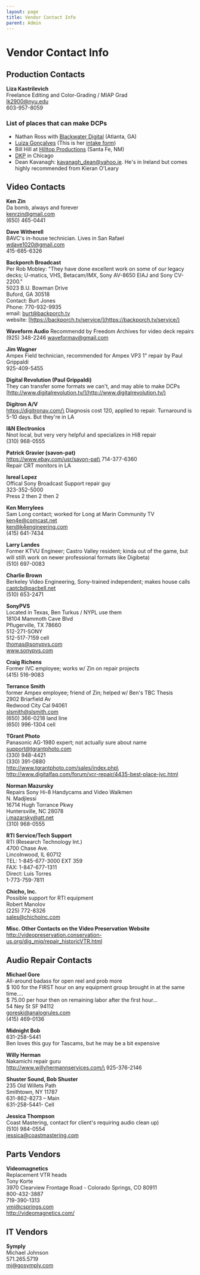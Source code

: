 ```yaml
---
layout: page
title: Vendor Contact Info
parent: Admin
---
```


# Vendor Contact Info

## Production Contacts

**Liza Kastrilevich**\
Freelance Editing and Color-Grading / MIAP Grad\
lk2900@nyu.edu\
603-957-8059

### List of places that can make DCPs
* Nathan Ross with [Blackwater Digital](https://www.blackwater.digital/) (Atlanta, GA)
* [Luiza Gonçalves](https://www.linkedin.com/in/luiza-lou-goncalves-514598138/) (This is her [intake form](https://docs.google.com/forms/d/e/1FAIpQLSd6VfYhJB2aEdjCgHdxCN9S-eb05nwcynHdbF63UDFAhnRahg/viewform))
* Bill Hill at [Hilltop Productions](www.hilltopproductionsllc.com) (Santa Fe, NM)
* [DKP](https://dkp-image.com/encoding/dcp/) in Chicago
* Dean Kavanagh: kavanagh_dean@yahoo.ie. He's in Ireland but comes highly recommended from Kieran O'Leary

## Video Contacts

**Ken Zin**\
Da bomb, always and forever\
kenrzin@gmail.com\
(650) 465-0441

**Dave Witherell**\
BAVC's in-house technician. Lives in San Rafael\
wdave1020@gmail.com\
415-685-6326

**Backporch Broadcast**\
Per Rob Mobley: "They have done excellent work on some of our legacy decks; U-matics, VHS, Betacam/IMX, Sony AV-8650 EIAJ and Sony CV-2200."\
5023 B.U. Bowman Drive\
Buford, GA  30518\
Contact:  Burt Jones\
Phone: 770-932-9935\
email: burt@backporch.tv\
website:  [https://backporch.tv/service/](https://backporch.tv/service/)

**Waveform Audio**
Recommendd by Freedom Archives for video deck repairs
(925) 348-2246
waveformav@gmail.com

**Jim Wagner**\
Ampex Field technician, recommended for Ampex VP3 1" repair by Paul Grippaldi\
925-409-5455

**Digital Revolution (Paul Grippaldi)**\
They can transfer some formats we can't, and may able to make DCPs
[http://www.digitalrevolution.tv/](http://www.digitalrevolution.tv/)

**Digitron A/V**\
https://digitronav.com/\
Diagnosis cost 120, applied to repair. Turnaround is 5-10 days. But they're in LA

**I&N Electronics**\
Nnot local, but very very helpful and specializes in Hi8 repair\
(310) 968-0555

**Patrick Gravier (savon-pat)**\
https://www.ebay.com/usr/savon-pat\
714-377-6360\
Repair CRT monitors in LA

**Isreal Lopez**\
Offical Sony Broadcast Support repair guy\
323-352-5000\
Press 2 then 2 then 2

**Ken Merrylees**\
Sam Long contact; worked for Long at Marin Community TV\
ken4e@comcast.net\
ken@k4engineering.com\
(415) 641-7434

**Larry Landes**\
Former KTVU Engineer; Castro Valley resident; kinda out of the game, but will still\ work on newer professional formats like Digibeta)\
(510) 697-0083

**Charlie Brown**\
Berkeley Video Engineering, Sony-trained independent; makes house calls\
captcb@pacbell.net\
(510) 653-2471

**SonyPVS**\
Located in Texas, Ben Turkus / NYPL use them\
18104 Mammoth Cave Blvd\
Pflugerville, TX 78660\
512-271-SONY\
512-517-7159 cell\
thomas@sonypvs.com\
www.sonypvs.com

**Craig Richens**\
Former IVC employee; works w/ Zin on repair projects\
(415) 516-9083

**Terrance Smith**\
former Ampex employee; friend of Zin; helped w/ Ben's TBC Thesis\
2902 Briarfield Av\
Redwood City Cal 94061\
slsmith@slsmith.com\
(650) 366-0218 land line\
(650) 996-1304 cell

**TGrant Photo**\
Panasonic AG-1980 expert; not actually sure about name\
support@tgrantphoto.com\
(330) 948-4421\
(330) 391-0880\
http://www.tgrantphoto.com/sales/index.php\
http://www.digitalfaq.com/forum/vcr-repair/4435-best-place-jvc.html

**Norman Mazursky**\
Repairs Sony Hi-8 Handycams and Video Walkmen\
N. Madjlessi\
16714 Hugh Torrance Pkwy\
Huntersville, NC 28078\
i.mazarsky@att.net\
(310) 968-0555

**RTI Service/Tech Support**\
RTI (Research Technology Int.)\
4700 Chase Ave.\
Lincolnwood, IL 60712\
TEL: 1-845-677-3000 EXT 359\
FAX: 1-847-677-1311\
Direct: Luis Torres\
1-773-759-7811

**Chicho, Inc.**\
Possible support for RTI equipment\
Robert Manolov\
(225) 772-8326\
sales@chichoinc.com

**Misc. Other Contacts on the Video Preservation Website**\
http://videopreservation.conservation-us.org/dig_mig/repair_historicVTR.html

## Audio Repair Contacts

**Michael Gore**\
All-around badass for open reel and prob more\
$ 100 for the FIRST hour on any equipment group brought in at the same time....\
$ 75.00 per hour then on remaining labor after the first hour...\
54 Ney St  SF 94112\
goreski@analogrules.com\
(415) 469-0136

**Midnight Bob**\
631-258-5441\
Ben loves this guy for Tascams, but he may be a bit expensive

**Willy Herman**\
Nakamichi repair guru\
http://www.willyhermannservices.com/\
925-376-2146

**Shuster Sound, Bob Shuster**\
235 Old Willets Path\
Smithtown, NY 11787\
631-862-8273 – Main\
631-258-5441- Cell

**Jessica Thompson**\
Coast Mastering, contact for client's requiring audio clean up)\
(510) 984-0554\
jessica@coastmastering.com

## Parts Vendors

**Videomagnetics**\
Replacement VTR heads\
Tony Korte\
3970 Clearview Frontage Road - Colorado Springs, CO 80911\
800-432-3887\
719-390-1313\
vmi@csprings.com\
http://videomagnetics.com/

## IT Vendors

**Symply**\
Michael Johnson\
571.265.5719\
mj@gosymply.com
